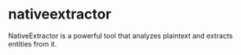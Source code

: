 # nativeextractor
NativeExtractor is a powerful tool that analyzes plaintext and extracts entities from it.
